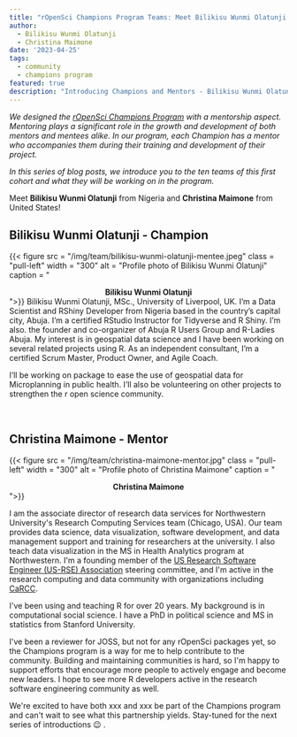 ```yaml
---
title: "rOpenSci Champions Program Teams: Meet Bilikisu Wunmi Olatunji and Christina Maimone"
author:
  - Bilikisu Wunmi Olatunji
  - Christina Maimone
date: '2023-04-25'
tags:
  - community
  - champions program
featured: true
description: "Introducing Champions and Mentors - Bilikisu Wunmi Olatunji and Christina Maimone"
---
```


*We designed the [rOpenSci Champions Program](/champions/) with a mentorship aspect. Mentoring plays a significant role in the growth and development of both mentors and mentees alike. In our program, each Champion has a mentor who accompanies them during their training and development of their project.*

*In this series of blog posts, we introduce you to the ten teams of this first cohort and what they will be working on in the program.*

Meet **Bilikisu Wunmi Olatunji** from Nigeria and **Christina Maimone** from United States!


## Bilikisu Wunmi Olatunji - Champion

{{< figure src = "/img/team/bilikisu-wunmi-olatunji-mentee.jpeg" class = "pull-left" width = "300" alt = "Profile photo of Bilikisu Wunmi Olatunji" caption = "<center><strong>Bilikisu Wunmi Olatunji</strong></center>">}}
Bilikisu Wunmi Olatunji, MSc., University of Liverpool, UK. I’m a Data Scientist and RShiny Developer from Nigeria based in the country’s capital city, Abuja. I’m a certified RStudio Instructor for Tidyverse and R Shiny. I’m also. the founder and co-organizer of Abuja R Users Group and R-Ladies Abuja.  My interest is in geospatial data science and I have been working on several related projects using R. As an independent consultant, I’m a certified Scrum Master, Product Owner, and Agile Coach.

I’ll be working on package to ease the use of geospatial data for Microplanning in public health. I’ll also be volunteering on other projects to strengthen the r open science community.

</br>

## Christina Maimone - Mentor

{{< figure src = "/img/team/christina-maimone-mentor.jpg" class = "pull-left" width = "300" alt = "Profile photo of Christina Maimone" caption = "<center><strong>Christina Maimone</strong></center>">}}

I am the associate director of research data services for Northwestern University's Research Computing Services team (Chicago, USA). Our team provides data science, data visualization, software development, and data management support and training for researchers at the university. I also teach data visualization in the MS in Health Analytics program at Northwestern. I'm a founding member of the [US Research Software Engineer (US-RSE) Association](https://www.us-rse.org/) steering committee, and I'm active in the research computing and data community with organizations including [CaRCC](https://carcc.org/).

I've been using and teaching R for over 20 years. My background is in computational social science. I have a PhD in political science and MS in statistics from Stanford University.

I've been a reviewer for JOSS, but not for any rOpenSci packages yet, so the Champions program is a way for me to help contribute to the community. Building and maintaining communities is hard, so I'm happy to support efforts that encourage more people to actively engage and become new leaders. I hope to see more R developers active in the research software engineering community as well.

We're excited to have both xxx and xxx be part of the Champions program and can't wait to see what this partnership yields. Stay-tuned for the next series of introductions 😉 .
